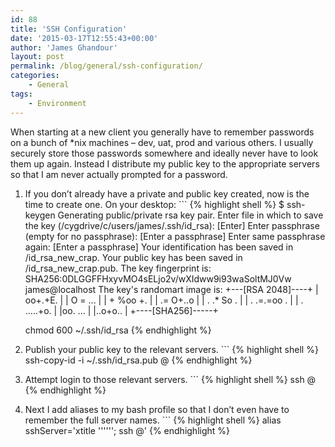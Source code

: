 ```yaml
---
id: 88
title: 'SSH Configuration'
date: '2015-03-17T12:55:43+00:00'
author: 'James Ghandour'
layout: post
permalink: /blog/general/ssh-configuration/
categories:
    - General
tags:
    - Environment
---
```


When starting at a new client you generally have to remember passwords on a bunch of \*nix machines – dev, uat, prod and various others. I usually securely store those passwords somewhere and ideally never have to look them up again. Instead I distribute my public key to the appropriate servers so that I am never actually prompted for a password.

1. If you don’t already have a private and public key created, now is the time to create one. On your desktop: ```
    {% highlight shell %}
    $ ssh-keygen 
    Generating public/private rsa key pair.
    Enter file in which to save the key (/cygdrive/c/users/james/.ssh/id_rsa): [Enter]
    Enter passphrase (empty for no passphrase): [Enter a passphrase]
    Enter same passphrase again: [Enter a passphrase]
    Your identification has been saved in /id_rsa_new_crap.
    Your public key has been saved in /id_rsa_new_crap.pub.
    The key fingerprint is:
    SHA256:0DLGGFFHxyvMO4sELjo2v/wXIdww9i93waSoltMJ0Vw james@localhost
    The key's randomart image is:
    +---[RSA 2048]----+
    |    oo+.+E.      |
    |     O = ...     |
    |    + %oo +.     |
    |    .= O+..o     |
    |   . .* So  .    |
    |  . .=.=oo .     |
    | . .....+o.      |
    |oo.   ...        |
    |..o+o..          |
    +----[SHA256]-----+
    
    chmod 600 ~/.ssh/id_rsa
   {% endhighlight %}
2. Publish your public key to the relevant servers. ```
   {% highlight shell %}
   ssh-copy-id -i ~/.ssh/id_rsa.pub <user>@<remote-host>
   {% endhighlight %}
3. Attempt login to those relevant servers. ```
   {% highlight shell %}
   ssh <user>@<remote-host>
   {% endhighlight %}
4. Next I add aliases to my bash profile so that I don’t even have to remember the full server names. ```
   {% highlight shell %}
    alias sshServer='xtitle '\''<server>'\''; ssh <user>@<remote-host>'
   {% endhighlight %}